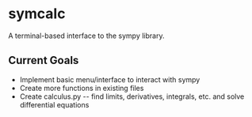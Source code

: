 # symcalc
A terminal-based interface to the sympy library.

## Current Goals
- Implement basic menu/interface to interact with sympy
- Create more functions in existing files
- Create calculus.py -- find limits, derivatives, integrals, etc. and solve differential equations
